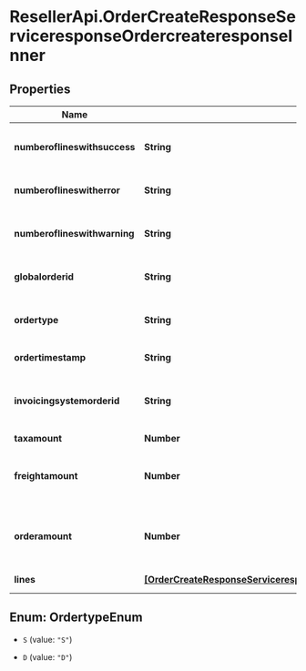 # ResellerApi.OrderCreateResponseServiceresponseOrdercreateresponseInner

## Properties

Name | Type | Description | Notes
------------ | ------------- | ------------- | -------------
**numberoflineswithsuccess** | **String** | Number of line items that were successful | [optional] 
**numberoflineswitherror** | **String** | Number of line items with error | [optional] 
**numberoflineswithwarning** | **String** | Number of line items with warnings | [optional] 
**globalorderid** | **String** | Ingram sales order number | [optional] 
**ordertype** | **String** | S&#x3D;Stocked PO D&#x3D;Direct Ship PO | [optional] 
**ordertimestamp** | **String** | Time order received | [optional] 
**invoicingsystemorderid** | **String** | Ingram Micro generated order number | [optional] 
**taxamount** | **Number** |  | [optional] 
**freightamount** | **Number** | Freight amount customer pays for freight | [optional] 
**orderamount** | **Number** | Total amount of order with freight and taxes | [optional] 
**lines** | [**[OrderCreateResponseServiceresponseOrdercreateresponseInnerLinesInner]**](OrderCreateResponseServiceresponseOrdercreateresponseInnerLinesInner.md) | Collection of lines | [optional] 



## Enum: OrdertypeEnum


* `S` (value: `"S"`)

* `D` (value: `"D"`)




